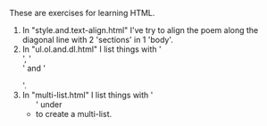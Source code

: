 These are exercises for learning HTML.
1. In "style.and.text-align.html" I've try to align the poem along the diagonal line with 2 'sections' in 1 'body'.
2. In "ul.ol.and.dl.html" I list things with '<ul></ul>', '<ol></ol>' and '<dl> </dl>'.
3. In "multi-list.html" I list things with '<ul>' under <li> to create a multi-list.
